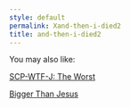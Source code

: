 ```yaml
---
style: default
permalink: Xand-then-i-died2
title: and-then-i-died2
---
```

You may also like:

[SCP-WTF-J: The Worst](http://scp-wiki.net/scp-wtf-j)

[Bigger Than Jesus](http://scp-wiki.net/bigger-than-jesus)
